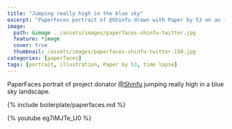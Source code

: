 ```yaml
---
title: "Jumping really high in the blue sky"
excerpt: "PaperFaces portrait of @Shinfu drawn with Paper by 53 on an iPad."
image: 
  path: &image ../assets/images/paperfaces-shinfu-twitter.jpg 
  feature: *image
  cover: true
  thumbnail: /assets/images/paperfaces-shinfu-twitter-150.jpg
categories: [paperfaces]
tags: [portrait, illustration, Paper by 53, time lapse]
---
```


PaperFaces portrait of project donator [@Shinfu](https://twitter.com/Shinfu) jumping really high in a blue sky landscape.

{% include boilerplate/paperfaces.md %}

{% youtube eg7iMJTe_U0 %}
